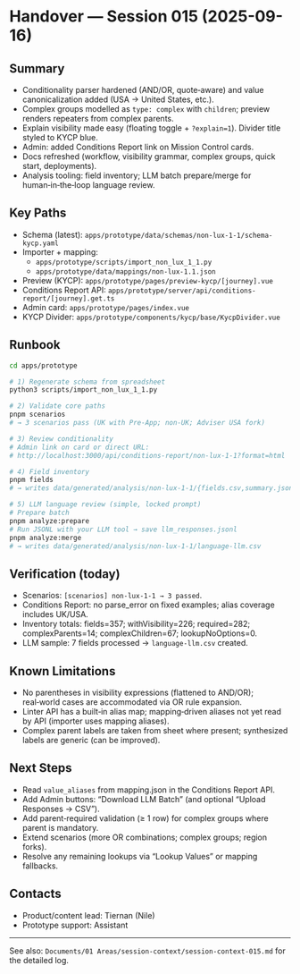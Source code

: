 # Handover — Session 015 (2025-09-16)

## Summary
- Conditionality parser hardened (AND/OR, quote‑aware) and value canonicalization added (USA → United States, etc.).
- Complex groups modelled as `type: complex` with `children`; preview renders repeaters from complex parents.
- Explain visibility made easy (floating toggle + `?explain=1`). Divider title styled to KYCP blue.
- Admin: added Conditions Report link on Mission Control cards.
- Docs refreshed (workflow, visibility grammar, complex groups, quick start, deployments).
- Analysis tooling: field inventory; LLM batch prepare/merge for human‑in‑the‑loop language review.

## Key Paths
- Schema (latest): `apps/prototype/data/schemas/non-lux-1-1/schema-kycp.yaml`
- Importer + mapping: 
  - `apps/prototype/scripts/import_non_lux_1_1.py`
  - `apps/prototype/data/mappings/non-lux-1.1.json`
- Preview (KYCP): `apps/prototype/pages/preview-kycp/[journey].vue`
- Conditions Report API: `apps/prototype/server/api/conditions-report/[journey].get.ts`
- Admin card: `apps/prototype/pages/index.vue`
- KYCP Divider: `apps/prototype/components/kycp/base/KycpDivider.vue`

## Runbook
```bash
cd apps/prototype

# 1) Regenerate schema from spreadsheet
python3 scripts/import_non_lux_1_1.py

# 2) Validate core paths
pnpm scenarios
# → 3 scenarios pass (UK with Pre‑App; non‑UK; Adviser USA fork)

# 3) Review conditionality
# Admin link on card or direct URL:
# http://localhost:3000/api/conditions-report/non-lux-1-1?format=html

# 4) Field inventory
pnpm fields
# → writes data/generated/analysis/non-lux-1-1/{fields.csv,summary.json}

# 5) LLM language review (simple, locked prompt)
# Prepare batch
pnpm analyze:prepare
# Run JSONL with your LLM tool → save llm_responses.jsonl
pnpm analyze:merge
# → writes data/generated/analysis/non-lux-1-1/language-llm.csv
```

## Verification (today)
- Scenarios: `[scenarios] non-lux-1-1 → 3 passed`.
- Conditions Report: no parse_error on fixed examples; alias coverage includes UK/USA.
- Inventory totals: fields=357; withVisibility=226; required=282; complexParents=14; complexChildren=67; lookupNoOptions=0.
- LLM sample: 7 fields processed → `language-llm.csv` created.

## Known Limitations
- No parentheses in visibility expressions (flattened to AND/OR); real‑world cases are accommodated via OR rule expansion.
- Linter API has a built‑in alias map; mapping‑driven aliases not yet read by API (importer uses mapping aliases).
- Complex parent labels are taken from sheet where present; synthesized labels are generic (can be improved).

## Next Steps
- Read `value_aliases` from mapping.json in the Conditions Report API.
- Add Admin buttons: “Download LLM Batch” (and optional “Upload Responses → CSV”).
- Add parent‑required validation (≥ 1 row) for complex groups where parent is mandatory.
- Extend scenarios (more OR combinations; complex groups; region forks).
- Resolve any remaining lookups via “Lookup Values” or mapping fallbacks.

## Contacts
- Product/content lead: Tiernan (Nile)
- Prototype support: Assistant

---

See also: `Documents/01 Areas/session-context/session-context-015.md` for the detailed log.

